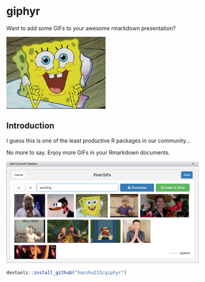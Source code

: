 # giphyr
Want to add some GIFs to your awesome rmarkdown presentation?

![exciting](img/exciting_rDbelKPujYEBq.gif)

## Introduction
I guess this is one of the least productive R packages in our community...

No more to say. Enjoy more GIFs in your Rmarkdown documents. 

![Screenshot](img/Screenshot.png)

```r
devtools::install_github("haozhu233/giphyr")
```
